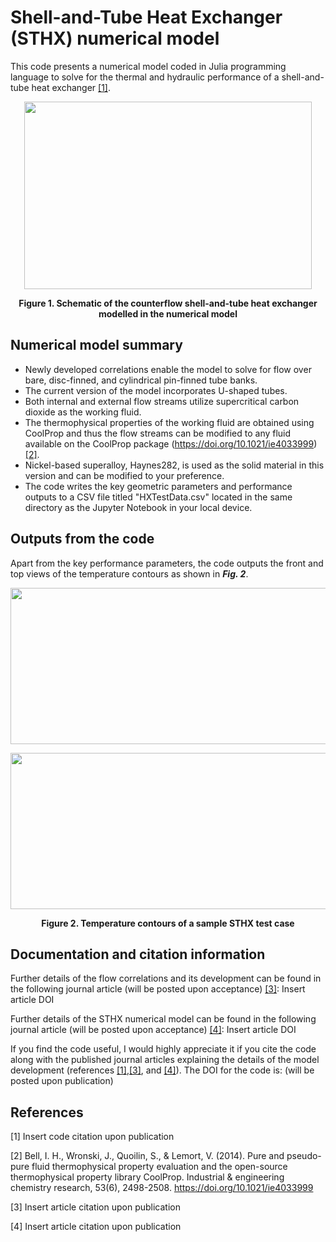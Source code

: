 # Shell-and-Tube Heat Exchanger (STHX) numerical model

This code presents a numerical model coded in Julia programming language to solve for the thermal and hydraulic performance of a shell-and-tube heat exchanger [[1]](#1). 

<p align="center">
  <img width="460" height="300" src="https://user-images.githubusercontent.com/57877963/116480097-90bd7300-a835-11eb-9150-f6dfdb0890ea.png">
</p>
<h4 align="center" style="margin-top: 0px;"><b>Figure 1.</b> Schematic of the counterflow shell-and-tube heat exchanger modelled in the numerical model</h4>


## Numerical model summary

- Newly developed correlations enable the model to solve for flow over bare, disc-finned, and cylindrical pin-finned tube banks. 
- The current version of the model incorporates U-shaped tubes. 
- Both internal and external flow streams utilize supercritical carbon dioxide as the working fluid. 
- The thermophysical properties of the working fluid are obtained using CoolProp and thus the flow streams can be modified to any fluid available on the CoolProp package (https://doi.org/10.1021/ie4033999) [[2]](#2). 
- Nickel-based superalloy, Haynes282, is used as the solid material in this version and can be modified to your preference. 
- The code writes the key geometric parameters and performance outputs to a CSV file titled "HXTestData.csv" located in the same directory as the Jupyter Notebook in your local device.

## Outputs from the code

Apart from the key performance parameters, the code outputs the front and top views of the temperature contours as shown in <b><i>Fig. 2</i></b>.

<p align="center">
  <img width="850" height="250" src="https://user-images.githubusercontent.com/57877963/117217168-d342fa80-adb5-11eb-9a33-03678743e4e0.png">
</p>
<p align="center">
  <img width="850" height="250" src="https://user-images.githubusercontent.com/57877963/117217226-e5249d80-adb5-11eb-8c0a-137129089f09.png">
</p>
<h4 align="center" style="margin-top: 0px;"><b>Figure 2.</b> Temperature contours of a sample STHX test case</h4>

## Documentation and citation information

Further details of the flow correlations and its development can be found in the following journal article (will be posted upon acceptance) [[3]](#3): 
Insert article DOI

Further details of the STHX numerical model can be found in the following journal article (will be posted upon acceptance) [[4]](#4): 
Insert article DOI

If you find the code useful, I would highly appreciate it if you cite the code along with the published journal articles explaining the details of the model development (references [[1]](#1),[[3]](#3), and [[4]](#4)). 
The DOI for the code is: (will be posted upon publication)

## References

<a id="1">[1]</a> 
Insert code citation upon publication

<a id="2">[2]</a> 
Bell, I. H., Wronski, J., Quoilin, S., & Lemort, V. (2014). 
Pure and pseudo-pure fluid thermophysical property evaluation and the open-source thermophysical property library CoolProp. 
Industrial & engineering chemistry research, 53(6), 2498-2508. 
https://doi.org/10.1021/ie4033999

<a id="3">[3]</a> 
Insert article citation upon publication

<a id="4">[4]</a> 
Insert article citation upon publication
